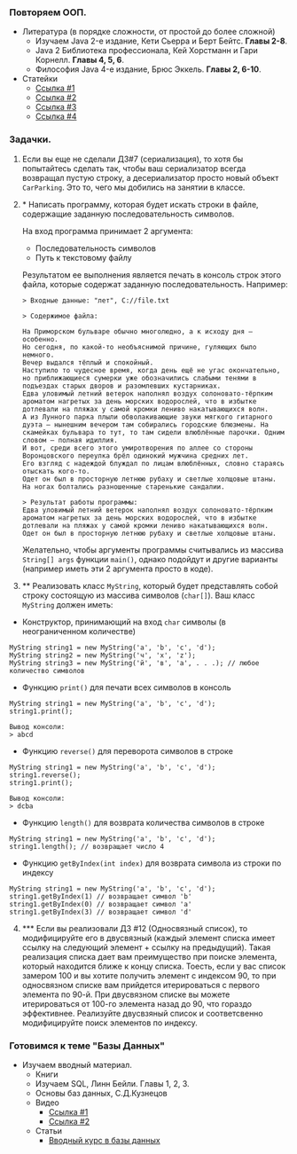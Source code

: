 ### Повторяем ООП.
 * Литература (в порядке сложности, от простой до более сложной)
   * Изучаем Java 2-е издание, Кети Сьерра и Берт Бейтс. **Главы 2-8**.
   * Java 2 Библиотека профессионала, Кей Хорстманн и Гари Корнелл. **Главы 4, 5, 6**.
   * Философия Java 4-е издание, Брюс Эккель. **Главы 2, 6-10**.
 * Статейки
   * [Ссылка #1](http://study-java.ru/uroki-java/urok-4-osnovnye-ponyatiya-oop/)
   * [Ссылка #2](http://progstudy.ru/index.php/sm/article/ob-ektno-orientirovannoe-programmirovanie)
   * [Ссылка #3](http://math.sgu.ru/sites/chairs/prinf/materials/java/lesson3.htm)
   * [Ссылка #4](http://www.technerium.ru/izuchenie-java-na-praktike/paradigmy-obektno-orientirovannogo-programmirovaniya-na-primere-java)

### Задачки.
 1. Если вы еще не сделали ДЗ#7 (сериализация), то хотя бы попытайтесь сделать так, чтобы ваш сериализатор всегда возвращал пустую строку, а десериализатор просто новый объект `CarParking`.
 Это то, чего мы добились на занятии в классе.
 2. \* Написать программу, которая будет искать строки в файле, содержащие заданную последовательность символов.

    На вход программа принимает 2 аргумента:
     * Последовательность символов
     * Путь к текстовому файлу

    Результатом ее выполнения является печать в консоль строк этого файла, которые содержат заданную последовательность.
    Например:
    ```
    > Входные данные: "лет", C://file.txt

    > Содержимое файла:

    На Приморском бульваре обычно многолюдно, а к исходу дня — особенно.
    Но сегодня, по какой-то необъяснимой причине, гуляющих было немного.
    Вечер выдался тёплый и спокойный.
    Наступило то чудесное время, когда день ещё не угас окончательно, но приближающиеся сумерки уже обозначились слабыми тенями в подъездах старых дворов и разомлевших кустарниках.
    Едва уловимый летний ветерок наполнял воздух солоновато-тёрпким ароматом нагретых за день морских водорослей, что в избытке дотлевали на пляжах у самой кромки лениво накатывающихся волн.
    А из Лунного парка плыли обволакивающие звуки мягкого гитарного дуэта — нынешним вечером там собирались городские блюзмены. На скамейках бульвара то тут, то там сидели влюблённые парочки. Одним словом — полная идиллия.
    И вот, среди всего этого умиротворения по аллее со стороны Воронцовского переулка брёл одинокий мужчина средних лет.
    Его взгляд с надеждой блуждал по лицам влюблённых, словно стараясь отыскать кого-то.
    Одет он был в просторную летнюю рубаху и светлые холщовые штаны.
    На ногах болтались разношенные старенькие сандалии.

    > Результат работы программы:
    Едва уловимый летний ветерок наполнял воздух солоновато-тёрпким ароматом нагретых за день морских водорослей, что в избытке дотлевали на пляжах у самой кромки лениво накатывающихся волн.
    Одет он был в просторную летнюю рубаху и светлые холщовые штаны.
    ```
    Желательно, чтобы аргументы программы считывались из массива `String[] args` функции `main()`, однако подойдут и другие варианты (например иметь эти 2 аргумента просто в коде).
 3. \** Реализовать класс `MyString`, который будет представлять собой строку состоящую из массива символов (`char[]`).
   Ваш класс `MyString` должен иметь:
   * Конструктор, принимающий на вход `char` символы (в неограниченном количестве)
   ```
   MyString string1 = new MyString('a', 'b', 'c', 'd');
   MyString string2 = new MyString('ч', 'x', 'z');
   MyString string3 = new MyString('й', 'в', 'а', . . .); // любое количество символов
   ```
   * Функцию `print()` для печати всех символов в консоль
   ```
   MyString string1 = new MyString('a', 'b', 'c', 'd');
   string1.print();

   Вывод консоли:
   > abcd
   ```
   * Функцию `reverse()` для переворота символов в строке
   ```
   MyString string1 = new MyString('a', 'b', 'c', 'd');
   string1.reverse();
   string1.print();

   Вывод консоли:
   > dcba
   ```
   * Функцию `length()` для возврата количества символов в строке
   ```
   MyString string1 = new MyString('a', 'b', 'c', 'd');
   string1.length(); // возвращает число 4
   ```
   * Функцию `getByIndex(int index)` для возврата символа из строки по индексу
   ```
   MyString string1 = new MyString('a', 'b', 'c', 'd');
   string1.getByIndex(1) // возвращает символ 'b'
   string1.getByIndex(0) // возвращает символ 'a'
   string1.getByIndex(3) // возвращает символ 'd'
   ```

 4. \*** Если вы реализовали ДЗ #12 (Односвязный список), то модифицируйте его в двусвязный (каждый элемент списка имеет ссылку на следующий элемент + ссылку на предыдущий).
 Такая реализация списка дает вам преимущество при поиске элемента, который находится ближе к концу списка.
 Тоесть, если у вас список замером 100 и вы хотите получить элемент с индексом 90, то при односвязном списке вам прийдется итерироваться с первого элемента по 90-й.
 При двусвязном списке вы можете итерироваться от 100-го элемента назад до 90, что гораздо эффективнее.
 Реализуйте двусвзяный список и соответсвенно модифицируйте поиск элементов по индексу.

### Готовимся к теме "Базы Данных"
 * Изучаем вводный материал.
   * Книги
    * Изучаем SQL, Линн Бейли. Главы 1, 2, 3.
    * Основы баз данных, С.Д.Кузнецов
   * Видео
     * [Ссылка #1](https://www.youtube.com/watch?v=6wYk-0uA8B4)
     * [Ссылка #2](https://www.youtube.com/watch?v=fI8GNWkf8WA&index=2&list=PLhlTilzRdxykd4cTjkscMUrGNvNoGklIK)
   * Статьи
     * [Вводный курс в базы данных](http://citforum.ru/database/advanced_intro/2.shtml)
